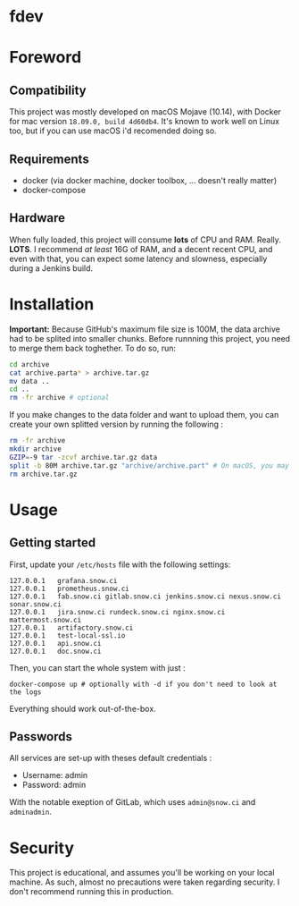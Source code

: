 # fdev

# Foreword

## Compatibility

This project was mostly developed on macOS Mojave (10.14), with Docker for mac version `18.09.0, build 4d60db4`. It's known to work well on Linux too, but if you can use macOS i'd recomended doing so.

## Requirements

- docker (via docker machine, docker toolbox, ... doesn't really matter)
- docker-compose

## Hardware

When fully loaded, this project will consume **lots** of CPU and RAM. Really. **LOTS**. I recommend *at least* 16G of RAM, and a decent recent CPU, and even with that, you can expect some latency and slowness, especially during a Jenkins build.

# Installation

**Important:** Because GitHub's maximum file size is 100M, the data archive had to be splited into smaller chunks. Before runnning this project, you need to merge them back toghether. To do so, run: 

````bash
cd archive
cat archive.parta* > archive.tar.gz
mv data ..
cd ..
rm -fr archive # optional
````

If you make changes to the data folder and want to upload them, you can create your own splitted version by running the following :

````bash
rm -fr archive
mkdir archive
GZIP=-9 tar -zcvf archive.tar.gz data
split -b 80M archive.tar.gz "archive/archive.part" # On macOS, you may need to use 80m with a lowecase 'M'
rm archive.tar.gz
````

# Usage

## Getting started

First, update your `/etc/hosts` file with the following settings: 

````
127.0.0.1   grafana.snow.ci
127.0.0.1   prometheus.snow.ci
127.0.0.1   fab.snow.ci gitlab.snow.ci jenkins.snow.ci nexus.snow.ci sonar.snow.ci
127.0.0.1   jira.snow.ci rundeck.snow.ci nginx.snow.ci mattermost.snow.ci
127.0.0.1   artifactory.snow.ci
127.0.0.1   test-local-ssl.io
127.0.0.1   api.snow.ci
127.0.0.1   doc.snow.ci
````

Then, you can start the whole system with just : 

```docker-compose up # optionally with -d if you don't need to look at the logs```

Everything should work out-of-the-box. 

## Passwords

All services are set-up with theses default credentials : 

- Username: admin
- Password: admin

With the notable exeption of GitLab, which uses `admin@snow.ci` and `adminadmin`. 

# Security

This project is educational, and assumes you'll be working on your local machine. As such, almost no precautions were taken regarding security. I don't recommend running this in production. 
